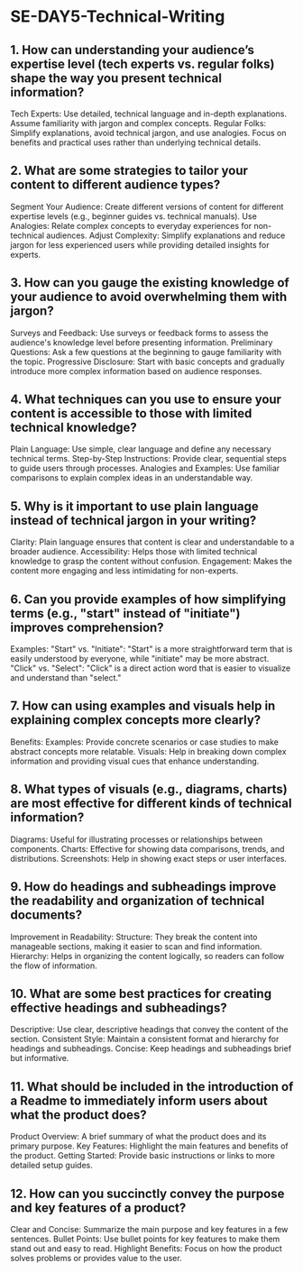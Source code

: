 # SE-DAY5-Technical-Writing
## 1. How can understanding your audience’s expertise level (tech experts vs. regular folks) shape the way you present technical information?
Tech Experts: Use detailed, technical language and in-depth explanations. Assume familiarity with jargon and complex concepts.
Regular Folks: Simplify explanations, avoid technical jargon, and use analogies. Focus on benefits and practical uses rather than underlying technical details.

## 2. What are some strategies to tailor your content to different audience types?
Segment Your Audience: Create different versions of content for different expertise levels (e.g., beginner guides vs. technical manuals).
Use Analogies: Relate complex concepts to everyday experiences for non-technical audiences.
Adjust Complexity: Simplify explanations and reduce jargon for less experienced users while providing detailed insights for experts.

## 3. How can you gauge the existing knowledge of your audience to avoid overwhelming them with jargon?

Surveys and Feedback: Use surveys or feedback forms to assess the audience's knowledge level before presenting information.
Preliminary Questions: Ask a few questions at the beginning to gauge familiarity with the topic.
Progressive Disclosure: Start with basic concepts and gradually introduce more complex information based on audience responses.

## 4. What techniques can you use to ensure your content is accessible to those with limited technical knowledge?

Plain Language: Use simple, clear language and define any necessary technical terms.
Step-by-Step Instructions: Provide clear, sequential steps to guide users through processes.
Analogies and Examples: Use familiar comparisons to explain complex ideas in an understandable way.

## 5. Why is it important to use plain language instead of technical jargon in your writing?
Clarity: Plain language ensures that content is clear and understandable to a broader audience.
Accessibility: Helps those with limited technical knowledge to grasp the content without confusion.
Engagement: Makes the content more engaging and less intimidating for non-experts.

## 6. Can you provide examples of how simplifying terms (e.g., "start" instead of "initiate") improves comprehension?
Examples:
"Start" vs. "Initiate": "Start" is a more straightforward term that is easily understood by everyone, while "initiate" may be more abstract.
"Click" vs. "Select": "Click" is a direct action word that is easier to visualize and understand than "select."

## 7. How can using examples and visuals help in explaining complex concepts more clearly?
Benefits:
Examples: Provide concrete scenarios or case studies to make abstract concepts more relatable.
Visuals: Help in breaking down complex information and providing visual cues that enhance understanding.

## 8. What types of visuals (e.g., diagrams, charts) are most effective for different kinds of technical information?
Diagrams: Useful for illustrating processes or relationships between components.
Charts: Effective for showing data comparisons, trends, and distributions.
Screenshots: Help in showing exact steps or user interfaces.

## 9. How do headings and subheadings improve the readability and organization of technical documents?
Improvement in Readability:
Structure: They break the content into manageable sections, making it easier to scan and find information.
Hierarchy: Helps in organizing the content logically, so readers can follow the flow of information.

## 10. What are some best practices for creating effective headings and subheadings?
Descriptive: Use clear, descriptive headings that convey the content of the section.
Consistent Style: Maintain a consistent format and hierarchy for headings and subheadings.
Concise: Keep headings and subheadings brief but informative.

## 11. What should be included in the introduction of a Readme to immediately inform users about what the product does?
Product Overview: A brief summary of what the product does and its primary purpose.
Key Features: Highlight the main features and benefits of the product.
Getting Started: Provide basic instructions or links to more detailed setup guides.

## 12. How can you succinctly convey the purpose and key features of a product?
Clear and Concise: Summarize the main purpose and key features in a few sentences.
Bullet Points: Use bullet points for key features to make them stand out and easy to read.
Highlight Benefits: Focus on how the product solves problems or provides value to the user.
